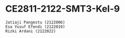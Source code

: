 # CE2811-2122-SMT3-Kel-9

    Jatiaji Pangestu (2122006)
    Esa Yusuf Efendi (2122019)
    Rizki Ardani (2122022)
